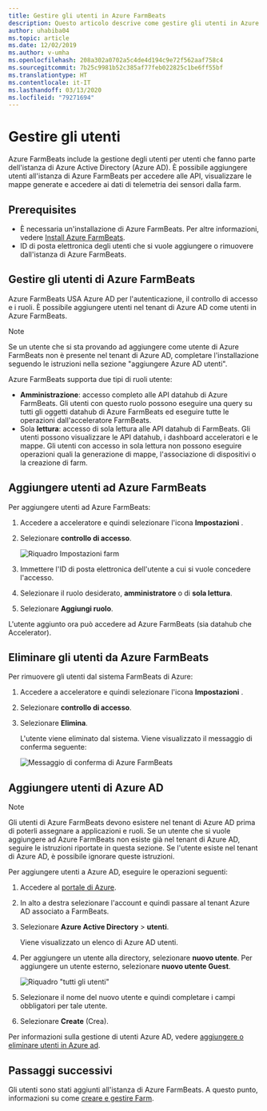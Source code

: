 ```yaml
---
title: Gestire gli utenti in Azure FarmBeats
description: Questo articolo descrive come gestire gli utenti in Azure FarmBeats.
author: uhabiba04
ms.topic: article
ms.date: 12/02/2019
ms.author: v-umha
ms.openlocfilehash: 208a302a0702a5c4de4d194c9e72f562aaf758c4
ms.sourcegitcommit: 7b25c9981b52c385af77feb022825c1be6ff55bf
ms.translationtype: HT
ms.contentlocale: it-IT
ms.lasthandoff: 03/13/2020
ms.locfileid: "79271694"
---
```

# <a name="manage-users"></a>Gestire gli utenti

Azure FarmBeats include la gestione degli utenti per utenti che fanno parte dell'istanza di Azure Active Directory (Azure AD). È possibile aggiungere utenti all'istanza di Azure FarmBeats per accedere alle API, visualizzare le mappe generate e accedere ai dati di telemetria dei sensori dalla farm.

## <a name="prerequisites"></a>Prerequisites

- È necessaria un'installazione di Azure FarmBeats. Per altre informazioni, vedere [Install Azure FarmBeats](install-azure-farmbeats.md).
- ID di posta elettronica degli utenti che si vuole aggiungere o rimuovere dall'istanza di Azure FarmBeats.

## <a name="manage-azure-farmbeats-users"></a>Gestire gli utenti di Azure FarmBeats

Azure FarmBeats USA Azure AD per l'autenticazione, il controllo di accesso e i ruoli. È possibile aggiungere utenti nel tenant di Azure AD come utenti in Azure FarmBeats.

> [!NOTE]
> Se un utente che si sta provando ad aggiungere come utente di Azure FarmBeats non è presente nel tenant di Azure AD, completare l'installazione seguendo le istruzioni nella sezione "aggiungere Azure AD utenti".

Azure FarmBeats supporta due tipi di ruoli utente:

 - **Amministrazione**: accesso completo alle API datahub di Azure FarmBeats. Gli utenti con questo ruolo possono eseguire una query su tutti gli oggetti datahub di Azure FarmBeats ed eseguire tutte le operazioni dall'acceleratore FarmBeats.
 - Sola **lettura**: accesso di sola lettura alle API datahub di FarmBeats. Gli utenti possono visualizzare le API datahub, i dashboard acceleratori e le mappe. Gli utenti con accesso in sola lettura non possono eseguire operazioni quali la generazione di mappe, l'associazione di dispositivi o la creazione di farm.

## <a name="add-users-to-azure-farmbeats"></a>Aggiungere utenti ad Azure FarmBeats

Per aggiungere utenti ad Azure FarmBeats:

1. Accedere a acceleratore e quindi selezionare l'icona **Impostazioni** .
2. Selezionare **controllo di accesso**.

    ![Riquadro Impostazioni farm](./media/create-farms-in-azure-farmbeats/settings-users-1.png)

3. Immettere l'ID di posta elettronica dell'utente a cui si vuole concedere l'accesso.
4. Selezionare il ruolo desiderato, **amministratore** o di **sola lettura**.
5. Selezionare **Aggiungi ruolo**.

L'utente aggiunto ora può accedere ad Azure FarmBeats (sia datahub che Accelerator).

## <a name="delete-users-from-azure-farmbeats"></a>Eliminare gli utenti da Azure FarmBeats

Per rimuovere gli utenti dal sistema FarmBeats di Azure:

1. Accedere a acceleratore e quindi selezionare l'icona **Impostazioni** .
2. Selezionare **controllo di accesso**.
3. Selezionare **Elimina**.

   L'utente viene eliminato dal sistema. Viene visualizzato il messaggio di conferma seguente:

   ![Messaggio di conferma di Azure FarmBeats](./media/create-farms-in-azure-farmbeats/manage-users-2.png)

## <a name="add-azure-ad-users"></a>Aggiungere utenti di Azure AD

> [!NOTE]
> Gli utenti di Azure FarmBeats devono esistere nel tenant di Azure AD prima di poterli assegnare a applicazioni e ruoli. Se un utente che si vuole aggiungere ad Azure FarmBeats non esiste già nel tenant di Azure AD, seguire le istruzioni riportate in questa sezione. Se l'utente esiste nel tenant di Azure AD, è possibile ignorare queste istruzioni.

Per aggiungere utenti a Azure AD, eseguire le operazioni seguenti:

1. Accedere al [portale di Azure](https://portal.azure.com/).
2. In alto a destra selezionare l'account e quindi passare al tenant Azure AD associato a FarmBeats.
3. Selezionare **Azure Active Directory** > **utenti**.

    Viene visualizzato un elenco di Azure AD utenti.

4. Per aggiungere un utente alla directory, selezionare **nuovo utente**. Per aggiungere un utente esterno, selezionare **nuovo utente Guest**.

    ![Riquadro "tutti gli utenti"](./media/create-farms-in-azure-farmbeats/manage-users-3.png)

5. Selezionare il nome del nuovo utente e quindi completare i campi obbligatori per tale utente.
6. Selezionare **Create** (Crea).

Per informazioni sulla gestione di utenti Azure AD, vedere [aggiungere o eliminare utenti in Azure ad](https://docs.microsoft.com/azure/active-directory/fundamentals/add-users-azure-active-directory/).

## <a name="next-steps"></a>Passaggi successivi

Gli utenti sono stati aggiunti all'istanza di Azure FarmBeats. A questo punto, informazioni su come [creare e gestire Farm](manage-farms-in-azure-farmbeats.md#create-farms).
